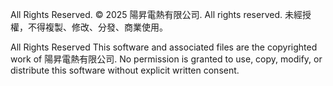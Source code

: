 All Rights Reserved.
© 2025 陽昇電熱有限公司. All rights reserved.
未經授權，不得複製、修改、分發、商業使用。

All Rights Reserved
This software and associated files are the copyrighted work of 陽昇電熱有限公司.
No permission is granted to use, copy, modify, or distribute this software
without explicit written consent.
